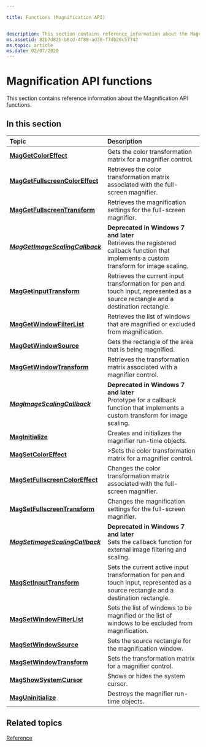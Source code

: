 ```yaml
---

title: Functions (Magnification API)


description: This section contains reference information about the Magnification API functions.
ms.assetid: 82b7d82b-b8cd-4f80-ad30-f7db20c57742
ms.topic: article
ms.date: 02/07/2020
---
```


# Magnification API functions

This section contains reference information about the Magnification API functions.

## In this section

| Topic | Description |
|:---|:---|
| [**MagGetColorEffect**](/windows/win32/api/Magnification/nf-magnification-maggetcoloreffect)<br/> | Gets the color transformation matrix for a magnifier control.<br/> |
| [**MagGetFullscreenColorEffect**](/windows/win32/api/Magnification/nf-magnification-maggetfullscreencoloreffect)<br/>  |  Retrieves the color transformation matrix associated with the full-screen magnifier.<br/> |
| [**MagGetFullscreenTransform**](/windows/win32/api/Magnification/nf-magnification-maggetfullscreentransform)<br/>  | Retrieves the magnification settings for the full-screen magnifier.<br/>  |
| [***MagGetImageScalingCallback***](/windows/win32/api/Magnification/nf-magnification-maggetimagescalingcallback)<br/>  | **Deprecated in Windows 7 and later**<br/>Retrieves the registered callback function that implements a custom transform for image scaling. <br/> |
| [**MagGetInputTransform**](/windows/win32/api/Magnification/nf-magnification-maggetinputtransform)<br/>  | Retrieves the current input transformation for pen and touch input, represented as a source rectangle and a destination rectangle.<br/>  |
| [**MagGetWindowFilterList**](/windows/win32/api/Magnification/nf-magnification-maggetwindowfilterlist)<br/>  | Retrieves the list of windows that are magnified or excluded from magnification.<br/>  |
| [**MagGetWindowSource**](/windows/win32/api/Magnification/nf-magnification-maggetwindowsource)<br/>  | Gets the rectangle of the area that is being magnified.<br/>  |
| [**MagGetWindowTransform**](/windows/win32/api/Magnification/nf-magnification-maggetwindowtransform)<br/>  | Retrieves the transformation matrix associated with a magnifier control. <br/>  |
| [***MagImageScalingCallback***](/windows/win32/api/Magnification/nc-magnification-magimagescalingcallback)<br/>  | **Deprecated in Windows 7 and later**<br/>Prototype for a callback function that implements a custom transform for image scaling.<br/>  |
| [**MagInitialize**](/windows/win32/api/Magnification/nf-magnification-maginitialize)<br/>  | Creates and initializes the magnifier run-time objects. <br/>  |
| [**MagSetColorEffect**](/windows/win32/api/Magnification/nf-magnification-magsetcoloreffect)<br/>  | >Sets the color transformation matrix for a magnifier control.<br/>  |
| [**MagSetFullscreenColorEffect**](/windows/win32/api/Magnification/nf-magnification-magsetfullscreencoloreffect)<br/>  | Changes the color transformation matrix associated with the full-screen magnifier.<br/>  |
| [**MagSetFullscreenTransform**](/windows/win32/api/Magnification/nf-magnification-magsetfullscreentransform)<br/>  | Changes the magnification settings for the full-screen magnifier.<br/>  |
| [***MagSetImageScalingCallback***](/windows/win32/api/Magnification/nf-magnification-magsetimagescalingcallback)<br/>  | **Deprecated in Windows 7 and later**<br/>Sets the callback function for external image filtering and scaling.<br/>  |
| [**MagSetInputTransform**](/windows/win32/api/Magnification/nf-magnification-magsetinputtransform)<br/>  | Sets the current active input transformation for pen and touch input, represented as a source rectangle and a destination rectangle.<br/>  |
| [**MagSetWindowFilterList**](/windows/win32/api/Magnification/nf-magnification-magsetwindowfilterlist)<br/>  | Sets the list of windows to be magnified or the list of windows to be excluded from magnification.<br/>  |
| [**MagSetWindowSource**](/windows/win32/api/Magnification/nf-magnification-magsetwindowsource)<br/>  | Sets the source rectangle for the magnification window.<br/>  |
| [**MagSetWindowTransform**](/windows/win32/api/Magnification/nf-magnification-magsetwindowtransform)<br/>  | Sets the transformation matrix for a magnifier control. <br/>  |
| [**MagShowSystemCursor**](/windows/win32/api/Magnification/nf-magnification-magshowsystemcursor)<br/>  | Shows or hides the system cursor.<br/>  |
| [**MagUninitialize**](/windows/win32/api/Magnification/nf-magnification-maguninitialize)<br/>  | Destroys the magnifier run-time objects.<br/>  |

## Related topics

[Reference](entry-magapi-ref.md)
